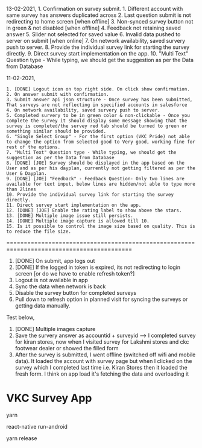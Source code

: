 13-02-2021,
	1. Confirmation on survey submit. 
	1. Different account with same survey has answers duplicated across
	2. Last question submit is not redirecting to home screen [when offline]
	3. Non-synced survey button not in green & not disabled [when offline]
	4. Feedback not retaining saved answer
	5. Slider not selected for saved value
	6. Invalid data pushed to server on submit [when online]
	7. On network availability, saved survery push to server.
	8. Provide the individual survey link for starting the survey directly.
	9. Direct survey start implementation on the app.
	10. "Multi Text" Question type - While typing, we should get the suggestion as per the Data from Database



11-02-2021,

	1. [DONE] Logout icon on top right side. On click show confirmation.
	2. On answer submit with confirmation.
	3. Submit answer api json structure - Once survey has been submitted, That surveys are not reflecting in specified accounts in salesforce
	4. On network availability, saved survery push to server.
	5. Completed survery to be in green color & non-clickable - Once you complete the survey it should display some message showing that the survey is completed/the survey red tab should be turned to green or something similar should be provided.
	6. "Single Select Group" - For the first option (VKC Pride) not able to change the option from selected good to Very good, working fine for rest of the options.
	7. "Multi Text" Question type - While typing, we should get the suggestion as per the Data from Database
	8. [DONE] [JOE] Survey should be displayed in the app based on the User and as per his dayplan, currently not getting filtered as per the User & Dayplan.
	9. [DONE] [JOE] "Feedback" - Feedback Question- Only two lines are available for text input, below lines are hidden/not able to type more than 2lines
	10. Provide the individual survey link for starting the survey directly.
	11. Direct survey start implementation on the app.
	12. [DONE] [JOE] Enable the rating label to show above the stars.
	13. [DONE] Multiple image issue still persists.
	14. [DONE] Multiple image capture is allowed till 10.
	15. Is it possible to control the image size based on quality. This is to reduce the file size.



==========================================================================================




1. [DONE] On submit, app logs out
2. [DONE] If the logged in token is expired, its not redirecting to login screen [or do we have to enable refresh token?]
3. Logout is not available in app
4. Sync the data when network is back
5. Disable the survey button for completed surveys
6. Pull down to refresh option in planned visit for syncing the surveys or getting data manually.


Test below,
1. [DONE] Multiple images capture
2. Save the survery answer as accountid + surveyid --> I completed survey for kiran stores, now when I visited survey for Lakshmi stores and ckc footwear dealer or showed the filled form
3. After the survey is submitted, I went offline (switched off wifi and mobile data). It loaded the account with survey page but when I clicked on the survey which I completed last time i.e. Kiran Stores then it loaded the fresh form. I think on app load it's fetching the data and overloading it



# VKC Survey App

yarn

react-native run-android

yarn release
